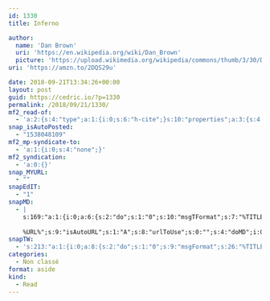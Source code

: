 ```yaml
---
id: 1330
title: Inferno

author:
  name: 'Dan Brown'
  uri: 'https://en.wikipedia.org/wiki/Dan_Brown'
  picture: 'https://upload.wikimedia.org/wikipedia/commons/thumb/3/30/Dan_Brown_November_2015.jpg/220px-Dan_Brown_November_2015.jpg'
uri: 'https://amzn.to/2DQS29u'

date: 2018-09-21T13:34:26+00:00
layout: post
guid: https://cedric.io/?p=1330
permalink: /2018/09/21/1330/
mf2_read-of:
  - 'a:2:{s:4:"type";a:1:{i:0;s:6:"h-cite";}s:10:"properties";a:3:{s:4:"name";a:1:{i:0;s:7:"Inferno";}s:3:"url";a:1:{i:0;s:23:"https://amzn.to/2DQS29u";}s:6:"author";a:3:{s:4:"name";s:9:"Dan Brown";s:3:"url";s:39:"https://en.wikipedia.org/wiki/Dan_Brown";s:5:"photo";s:119:"https://upload.wikimedia.org/wikipedia/commons/thumb/3/30/Dan_Brown_November_2015.jpg/220px-Dan_Brown_November_2015.jpg";}}}'
snap_isAutoPosted:
  - "1538048109"
mf2_mp-syndicate-to:
  - 'a:1:{i:0;s:4:"none";}'
mf2_syndication:
  - 'a:0:{}'
snap_MYURL:
  - ""
snapEdIT:
  - "1"
snapMD:
  - |
    s:169:"a:1:{i:0;a:6:{s:2:"do";s:1:"0";s:10:"msgTFormat";s:7:"%TITLE%";s:9:"msgFormat";s:19:"%FULLTEXT%
    
    %URL%";s:9:"isAutoURL";s:1:"A";s:8:"urlToUse";s:0:"";s:4:"doMD";i:0;}}";
snapTW:
  - 's:213:"a:1:{i:0;a:8:{s:2:"do";s:1:"0";s:9:"msgFormat";s:26:"%TITLE%. %EXCERPT% - %URL%";s:8:"attchImg";s:1:"1";s:9:"isAutoImg";s:1:"A";s:8:"imgToUse";s:0:"";s:9:"isAutoURL";s:1:"A";s:8:"urlToUse";s:0:"";s:4:"doTW";i:0;}}";'
categories:
  - Non classé
format: aside
kind:
  - Read
---
```

